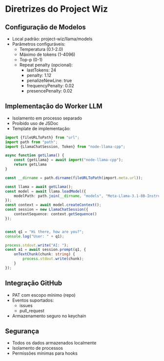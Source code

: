 # Diretrizes do Project Wiz

## Configuração de Modelos
- Local padrão: project-wiz/llama/models
- Parâmetros configuráveis:
  - Temperatura (0.1-2.0)
  - Máximo de tokens (1-4096)
  - Top-p (0-1)
  - Repeat penalty (opcional):
    - lastTokens: 24
    - penalty: 1.12
    - penalizeNewLine: true
    - frequencyPenalty: 0.02
    - presencePenalty: 0.02

## Implementação do Worker LLM
- Isolamento em processo separado
- Proibido uso de JSDoc
- Template de implementação:
```typescript
import {fileURLToPath} from "url";
import path from "path";
import {LlamaChatSession, Token} from "node-llama-cpp";

async function getLlama() {
    const {getLlama} = await import("node-llama-cpp");
    return getLlama
}

const __dirname = path.dirname(fileURLToPath(import.meta.url));

const llama = await getLlama();
const model = await llama.loadModel({
    modelPath: path.join(__dirname, "models", "Meta-Llama-3.1-8B-Instruct.Q4_K_M.gguf")
});
const context = await model.createContext();
const session = new LlamaChatSession({
    contextSequence: context.getSequence()
});


const q1 = "Hi there, how are you?";
console.log("User: " + q1);

process.stdout.write("AI: ");
const a1 = await session.prompt(q1, {
    onTextChunk(chunk: string) {
        process.stdout.write(chunk);
    }
});
```

## Integração GitHub
- PAT com escopo mínimo (repo)
- Eventos suportados:
  - issues
  - pull_request
- Armazenamento seguro no keychain

## Segurança
- Todos os dados armazenados localmente
- Isolamento de processos
- Permissões mínimas para hooks